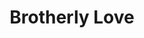 ---
pid: LLP442
title: Brotherly Love
location_transcription: Near City Hall
zipcode: '19119'
outside_phl: 
neighborhood: Mount Airy
age: '10'
age_range: 6-13
instagram: 
image_file_name: LLP_442.jpg
proposal_transcription: "@a statue/monument of two people holding hands"
topic: Brotherly Love,Love
topic_summary: 0, 0
type: Sculpture Statue
keywords_other: hands, holding hands
credit: Shawna James
image_labels: 
twitter: 
facebook: 
permalink: "/monuments/llp442/"
layout: item-page
---